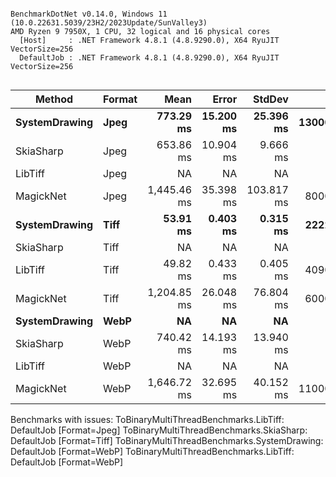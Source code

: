 ```

BenchmarkDotNet v0.14.0, Windows 11 (10.0.22631.5039/23H2/2023Update/SunValley3)
AMD Ryzen 9 7950X, 1 CPU, 32 logical and 16 physical cores
  [Host]     : .NET Framework 4.8.1 (4.8.9290.0), X64 RyuJIT VectorSize=256
  DefaultJob : .NET Framework 4.8.1 (4.8.9290.0), X64 RyuJIT VectorSize=256


```
| Method        | Format | Mean        | Error     | StdDev     | Gen0       | Gen1       | Gen2       | Allocated     |
|-------------- |------- |------------:|----------:|-----------:|-----------:|-----------:|-----------:|--------------:|
| **SystemDrawing** | **Jpeg**   |   **773.29 ms** | **15.200 ms** |  **25.396 ms** | **13000.0000** |          **-** |          **-** |   **83092.61 KB** |
| SkiaSharp     | Jpeg   |   653.86 ms | 10.904 ms |   9.666 ms |          - |          - |          - |        248 KB |
| LibTiff       | Jpeg   |          NA |        NA |         NA |         NA |         NA |         NA |            NA |
| MagickNet     | Jpeg   | 1,445.46 ms | 35.398 ms | 103.817 ms |  8000.0000 |  8000.0000 |  8000.0000 |  3397821.2 KB |
| **SystemDrawing** | **Tiff**   |    **53.91 ms** |  **0.403 ms** |   **0.315 ms** |  **2222.2222** |          **-** |          **-** |   **14042.31 KB** |
| SkiaSharp     | Tiff   |          NA |        NA |         NA |         NA |         NA |         NA |            NA |
| LibTiff       | Tiff   |    49.82 ms |  0.433 ms |   0.405 ms |  4090.9091 |  1727.2727 |          - |   25528.28 KB |
| MagickNet     | Tiff   | 1,204.85 ms | 26.048 ms |  76.804 ms |  6000.0000 |  6000.0000 |  6000.0000 | 3397734.51 KB |
| **SystemDrawing** | **WebP**   |          **NA** |        **NA** |         **NA** |         **NA** |         **NA** |         **NA** |            **NA** |
| SkiaSharp     | WebP   |   740.42 ms | 14.193 ms |  13.940 ms |          - |          - |          - |        248 KB |
| LibTiff       | WebP   |          NA |        NA |         NA |         NA |         NA |         NA |            NA |
| MagickNet     | WebP   | 1,646.72 ms | 32.695 ms |  40.152 ms | 11000.0000 | 11000.0000 | 11000.0000 | 3397863.34 KB |

Benchmarks with issues:
  ToBinaryMultiThreadBenchmarks.LibTiff: DefaultJob [Format=Jpeg]
  ToBinaryMultiThreadBenchmarks.SkiaSharp: DefaultJob [Format=Tiff]
  ToBinaryMultiThreadBenchmarks.SystemDrawing: DefaultJob [Format=WebP]
  ToBinaryMultiThreadBenchmarks.LibTiff: DefaultJob [Format=WebP]
